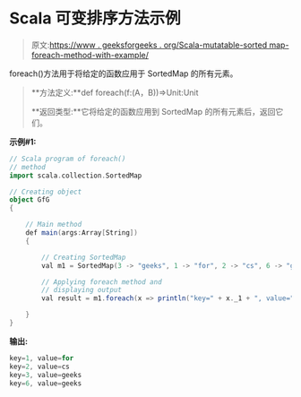 # Scala 可变排序方法示例

> 原文:[https://www . geeksforgeeks . org/Scala-mutatable-sorted map-foreach-method-with-example/](https://www.geeksforgeeks.org/scala-mutable-sortedmap-foreach-method-with-example/)

foreach()方法用于将给定的函数应用于 SortedMap 的所有元素。

> **方法定义:**def foreach(f:(A，B))=>Unit:Unit
> 
> **返回类型:**它将给定的函数应用到 SortedMap 的所有元素后，返回它们。

**示例#1:**

```scala
// Scala program of foreach()
// method
import scala.collection.SortedMap

// Creating object
object GfG
{ 

    // Main method
    def main(args:Array[String])
    {

        // Creating SortedMap
        val m1 = SortedMap(3 -> "geeks", 1 -> "for", 2 -> "cs", 6 -> "geeks")

        // Applying foreach method and 
        // displaying output 
        val result = m1.foreach(x => println("key=" + x._1 + ", value=" + x._2))

    }
}
```

**输出:**

```scala
key=1, value=for
key=2, value=cs
key=3, value=geeks
key=6, value=geeks

```